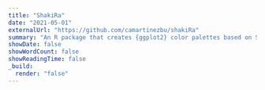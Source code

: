 ```yaml
---
title: "ShakiRa"
date: "2021-05-01"
externalUrl: "https://github.com/camartinezbu/shakiRa"
summary: "An R package that creates {ggplot2} color palettes based on Shakira's album covers."
showDate: false
showWordCount: false
showReadingTime: false
_build:
  render: "false"
---
```


